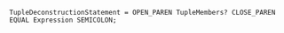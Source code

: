 <!-- This file is generated automatically by infrastructure scripts. Please don't edit by hand. -->

```{ .ebnf .slang-ebnf #TupleDeconstructionStatement }
TupleDeconstructionStatement = OPEN_PAREN TupleMembers? CLOSE_PAREN EQUAL Expression SEMICOLON;
```
